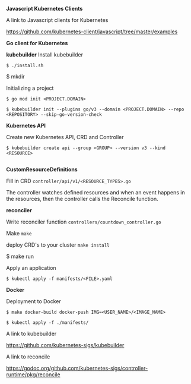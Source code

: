 **Javascript Kubernetes Clients**
 
 A link to Javascript clients for Kubernetes

 https://github.com/kubernetes-client/javascript/tree/master/examples

**Go client for Kubernetes** 

**kubebuilder**
Install kubebuilder
```
$ ./install.sh
```
$ mkdir <DIRECTORY>

Initializing a project
```
$ go mod init <PROJECT.DOMAIN>

$ kubebuilder init --plugins go/v3 --domain <PROJECT.DOMAIN> --repo <REPOSITORY> --skip-go-version-check
```

**Kubernetes API**

Create new Kubernetes API, CRD and Controller
```
$ kubebuilder create api --group <GROUP> --version v3 --kind <RESOURCE>


``` 
**CustomResourceDefinitions**

Fill in CRD `controller/api/v1/<RESOURCE_TYPES>.go`

The controller watches defined resources and when an event happens in the resources, then the controller calls the Reconcile function.

**reconciler**

Write reconciler function `controllers/countdown_controller.go`

Make `make`

deploy CRD's to your cluster `make install`

$ make run 

Apply an application 

`$ kubectl apply -f manifests/<FILE>.yaml`

**Docker**

Deployment to Docker
```
$ make docker-build docker-push IMG=<USER_NAME>/<IMAGE_NAME>
```

```
$ kubectl apply -f ./manifests/
```

A link to kubebuilder

https://github.com/kubernetes-sigs/kubebuilder

A link to reconcile

https://godoc.org/github.com/kubernetes-sigs/controller-runtime/pkg/reconcile

